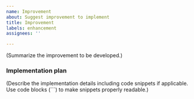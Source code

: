 ```yaml
---
name: Improvement
about: Suggest improvement to implement
title: Improvement
labels: enhancement
assignees: ''

---
```


(Summarize the improvement to be developed.)

### Implementation plan

(Describe the implementation details including code snippets if applicable.
Use code blocks (```) to make snippets properly readable.)